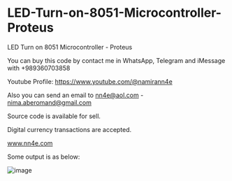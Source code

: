 # LED-Turn-on-8051-Microcontroller-Proteus
LED Turn on 8051 Microcontroller - Proteus

You can buy this code by contact me in WhatsApp, Telegram and iMessage with +989360703858

Youtube Profile: https://www.youtube.com/@namirann4e

Also you can send an email to nn4e@aol.com - nima.aberomand@gmail.com

Source code is available for sell.

Digital currency transactions are accepted.

www.nn4e.com

Some output is as below:

![image](https://github.com/user-attachments/assets/9547dad2-0ad7-4650-ba9a-68b757c9b33b)
